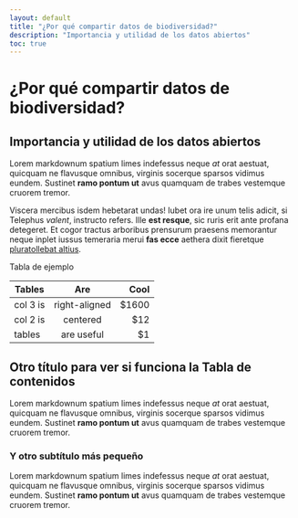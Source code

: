```yaml
---
layout: default
title: "¿Por qué compartir datos de biodiversidad?"
description: "Importancia y utilidad de los datos abiertos"
toc: true
---
```


# ¿Por qué compartir datos de biodiversidad?

## Importancia y utilidad de los datos abiertos

Lorem markdownum spatium limes indefessus neque *at* orat aestuat, quicquam ne flavusque omnibus, virginis socerque sparsos vidimus eundem. Sustinet **ramo pontum ut** avus quamquam de trabes vestemque cruorem tremor.

Viscera mercibus isdem hebetarat undas! Iubet ora ire unum telis adicit, si Telephus *valent*, instructo refers. Ille **est resque**, sic ruris erit ante profana detegeret. Et cogor tractus arboribus prensurum praesens memorantur neque inplet iussus temeraria merui **fas ecce** aethera dixit fieretque [pluratollebat altius](http://virgineusque.net/est.html).

Tabla de ejemplo

| Tables        | Are           | Cool  |
| ------------- |:-------------:| -----:|
| col 3 is      | right-aligned | $1600 |
| col 2 is      | centered      | $12   |
| tables        | are useful    | $1    |

## Otro título para ver si funciona la Tabla de contenidos
Lorem markdownum spatium limes indefessus neque *at* orat aestuat, quicquam ne flavusque omnibus, virginis socerque sparsos vidimus eundem. Sustinet **ramo pontum ut** avus quamquam de trabes vestemque cruorem tremor.

### Y otro subtítulo más pequeño
Lorem markdownum spatium limes indefessus neque *at* orat aestuat, quicquam ne flavusque omnibus, virginis socerque sparsos vidimus eundem. Sustinet **ramo pontum ut** avus quamquam de trabes vestemque cruorem tremor.

